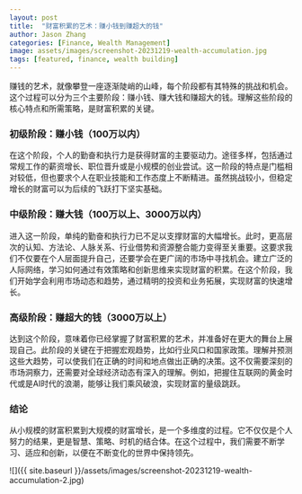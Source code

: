 ```yaml
---
layout: post
title:  "财富积累的艺术：赚小钱到赚超大的钱"
author: Jason Zhang
categories: [Finance, Wealth Management]
image: assets/images/screenshot-20231219-wealth-accumulation.jpg
tags: [featured, finance, wealth building]
---
```

赚钱的艺术，就像攀登一座逐渐陡峭的山峰，每个阶段都有其特殊的挑战和机会。这个过程可以分为三个主要阶段：赚小钱、赚大钱和赚超大的钱。理解这些阶段的核心特点和所需策略，是财富积累的关键。

### 初级阶段：赚小钱（100万以内）
在这个阶段，个人的勤奋和执行力是获得财富的主要驱动力。途径多样，包括通过常规工作的薪资增长、职位晋升或是小规模的创业尝试。这一阶段的特点是门槛相对较低，但也要求个人在职业技能和工作态度上不断精进。虽然挑战较小，但稳定增长的财富可以为后续的飞跃打下坚实基础。

### 中级阶段：赚大钱（100万以上、3000万以内）
进入这一阶段，单纯的勤奋和执行力已不足以支撑财富的大幅增长。此时，更高层次的认知、方法论、人脉关系、行业借势和资源整合能力变得至关重要。这要求我们不仅要在个人层面提升自己，还要学会在更广阔的市场中寻找机会。建立广泛的人际网络，学习如何通过有效策略和创新思维来实现财富的积累。在这个阶段，我们开始学会利用市场动态和趋势，通过精明的投资和业务拓展，实现财富的快速增长。

### 高级阶段：赚超大的钱（3000万以上）
达到这个阶段，意味着你已经掌握了财富积累的艺术，并准备好在更大的舞台上展现自己。此阶段的关键在于把握宏观趋势，比如行业风口和国家政策。理解并预测这些大趋势，可以使我们在正确的时间和地点做出正确的决策。这不仅需要深刻的市场洞察力，还需要对全球经济动态有深入的理解。例如，把握住互联网的黄金时代或是AI时代的浪潮，能够让我们乘风破浪，实现财富的量级跳跃。

### 结论
从小规模的财富积累到大规模的财富增长，是一个多维度的过程。它不仅仅是个人努力的结果，更是智慧、策略、时机的结合体。在这个过程中，我们需要不断学习、适应和创新，以便在不断变化的世界中保持领先。

![]({{ site.baseurl }}/assets/images/screenshot-20231219-wealth-accumulation-2.jpg)

